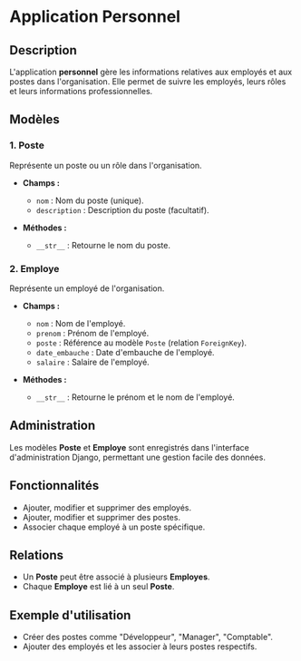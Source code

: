 # Application Personnel

## Description
L'application **personnel** gère les informations relatives aux employés et aux postes dans l'organisation. Elle permet de suivre les employés, leurs rôles et leurs informations professionnelles.

## Modèles

### 1. Poste
Représente un poste ou un rôle dans l'organisation.

- **Champs :**
  - `nom` : Nom du poste (unique).
  - `description` : Description du poste (facultatif).

- **Méthodes :**
  - `__str__` : Retourne le nom du poste.

### 2. Employe
Représente un employé de l'organisation.

- **Champs :**
  - `nom` : Nom de l'employé.
  - `prenom` : Prénom de l'employé.
  - `poste` : Référence au modèle `Poste` (relation `ForeignKey`).
  - `date_embauche` : Date d'embauche de l'employé.
  - `salaire` : Salaire de l'employé.

- **Méthodes :**
  - `__str__` : Retourne le prénom et le nom de l'employé.

## Administration
Les modèles **Poste** et **Employe** sont enregistrés dans l'interface d'administration Django, permettant une gestion facile des données.

## Fonctionnalités
- Ajouter, modifier et supprimer des employés.
- Ajouter, modifier et supprimer des postes.
- Associer chaque employé à un poste spécifique.

## Relations
- Un **Poste** peut être associé à plusieurs **Employes**.
- Chaque **Employe** est lié à un seul **Poste**.

## Exemple d'utilisation
- Créer des postes comme "Développeur", "Manager", "Comptable".
- Ajouter des employés et les associer à leurs postes respectifs.